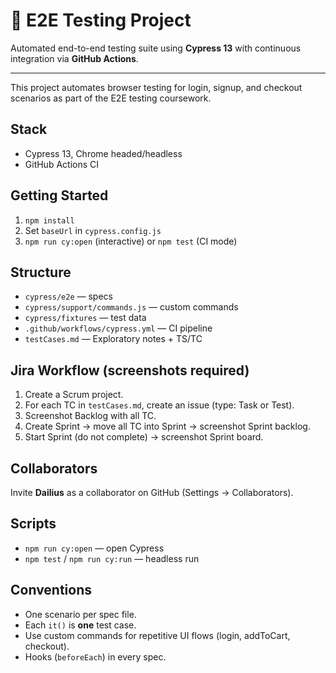 # 🧪 E2E Testing Project

Automated end-to-end testing suite using **Cypress 13** with continuous integration via **GitHub Actions**.

---
This project automates browser testing for login, signup, and checkout scenarios as part of the E2E testing coursework.


## Stack
- Cypress 13, Chrome headed/headless
- GitHub Actions CI

## Getting Started
1. `npm install`
2. Set `baseUrl` in `cypress.config.js`
3. `npm run cy:open` (interactive) or `npm test` (CI mode)

## Structure
- `cypress/e2e` — specs
- `cypress/support/commands.js` — custom commands
- `cypress/fixtures` — test data
- `.github/workflows/cypress.yml` — CI pipeline
- `testCases.md` — Exploratory notes + TS/TC

## Jira Workflow (screenshots required)
1. Create a Scrum project.
2. For each TC in `testCases.md`, create an issue (type: Task or Test).
3. Screenshot Backlog with all TC.
4. Create Sprint → move all TC into Sprint → screenshot Sprint backlog.
5. Start Sprint (do not complete) → screenshot Sprint board.

## Collaborators
Invite **Dailius** as a collaborator on GitHub (Settings → Collaborators).

## Scripts
- `npm run cy:open` — open Cypress
- `npm test` / `npm run cy:run` — headless run

## Conventions
- One scenario per spec file.
- Each `it()` is **one** test case.
- Use custom commands for repetitive UI flows (login, addToCart, checkout).
- Hooks (`beforeEach`) in every spec.
